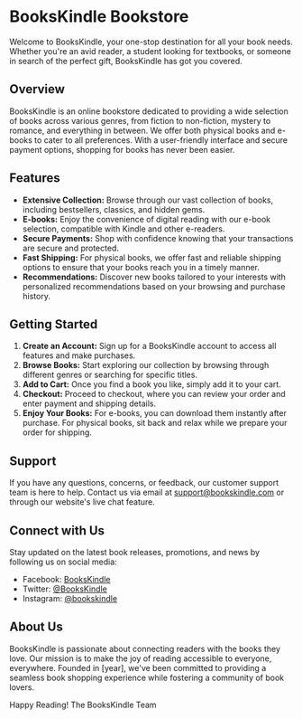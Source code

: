 # BooksKindle Bookstore

Welcome to BooksKindle, your one-stop destination for all your book needs. Whether you're an avid reader, a student looking for textbooks, or someone in search of the perfect gift, BooksKindle has got you covered. 

## Overview

BooksKindle is an online bookstore dedicated to providing a wide selection of books across various genres, from fiction to non-fiction, mystery to romance, and everything in between. We offer both physical books and e-books to cater to all preferences. With a user-friendly interface and secure payment options, shopping for books has never been easier.

## Features

- **Extensive Collection:** Browse through our vast collection of books, including bestsellers, classics, and hidden gems.
- **E-books:** Enjoy the convenience of digital reading with our e-book selection, compatible with Kindle and other e-readers.
- **Secure Payments:** Shop with confidence knowing that your transactions are secure and protected.
- **Fast Shipping:** For physical books, we offer fast and reliable shipping options to ensure that your books reach you in a timely manner.
- **Recommendations:** Discover new books tailored to your interests with personalized recommendations based on your browsing and purchase history.

## Getting Started

1. **Create an Account:** Sign up for a BooksKindle account to access all features and make purchases.
2. **Browse Books:** Start exploring our collection by browsing through different genres or searching for specific titles.
3. **Add to Cart:** Once you find a book you like, simply add it to your cart.
4. **Checkout:** Proceed to checkout, where you can review your order and enter payment and shipping details.
5. **Enjoy Your Books:** For e-books, you can download them instantly after purchase. For physical books, sit back and relax while we prepare your order for shipping.

## Support

If you have any questions, concerns, or feedback, our customer support team is here to help. Contact us via email at support@bookskindle.com or through our website's live chat feature.

## Connect with Us

Stay updated on the latest book releases, promotions, and news by following us on social media:
- Facebook: [BooksKindle](https://www.facebook.com/bookskindle)
- Twitter: [@BooksKindle](https://twitter.com/bookskindle)
- Instagram: [@bookskindle](https://www.instagram.com/bookskindle)

## About Us

BooksKindle is passionate about connecting readers with the books they love. Our mission is to make the joy of reading accessible to everyone, everywhere. Founded in [year], we've been committed to providing a seamless book shopping experience while fostering a community of book lovers.

Happy Reading!
The BooksKindle Team
